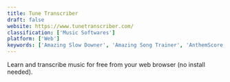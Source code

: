 ```yaml
---
title: Tune Transcriber
draft: false 
website: https://www.tunetranscriber.com/
classification: ['Music Softwares']
platform: ['Web']
keywords: ['Amazing Slow Downer', 'Amazing Song Trainer', 'AnthemScore', 'Audacity', 'AudioRetoucher', 'Audiveris', 'Chord Generator', 'GUITAA', 'Guitar Chord Finder', 'Guitar Dashboard', 'MuDic', 'MusicTrans', 'Padlet Briefcase', 'Phrase Trainer', 'Sonal', 'Song Surgeon', 'Sonic Visualiser', 'Stringed 2', 'Transcribe']
---
```

Learn and transcribe music for free from your web browser (no install needed).
